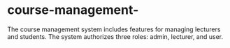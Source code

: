 # course-management-
The course management system includes features for managing lecturers and students. The system authorizes three roles: admin, lecturer, and user.

